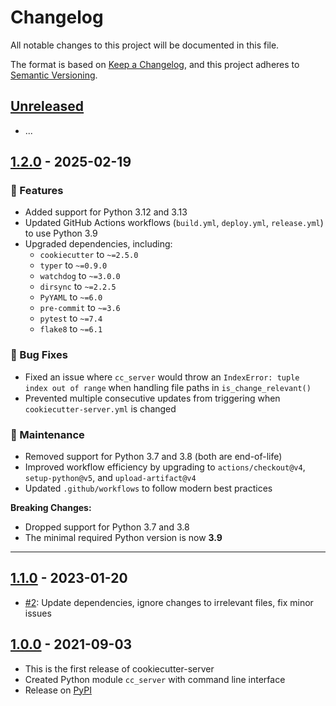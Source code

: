 # Changelog

All notable changes to this project will be documented in this file.

The format is based on [Keep a Changelog](https://keepachangelog.com/en/1.0.0/), and this project adheres to [Semantic Versioning](https://semver.org/spec/v2.0.0.html).

## [Unreleased](https://github.com/at-gmbh/cookiecutter-server/compare/v1.0.0...HEAD)

- ...


## [1.2.0](https://github.com/at-gmbh/cookiecutter-server/tree/v1.1.0) - 2025-02-19

### 🚀 Features
- Added support for Python 3.12 and 3.13
- Updated GitHub Actions workflows (`build.yml`, `deploy.yml`, `release.yml`) to use Python 3.9
- Upgraded dependencies, including:
  - `cookiecutter` to `~=2.5.0`
  - `typer` to `~=0.9.0`
  - `watchdog` to `~=3.0.0`
  - `dirsync` to `~=2.2.5`
  - `PyYAML` to `~=6.0`
  - `pre-commit` to `~=3.6`
  - `pytest` to `~=7.4`
  - `flake8` to `~=6.1`

### 🐛 Bug Fixes
- Fixed an issue where `cc_server` would throw an `IndexError: tuple index out of range` when handling file paths in `is_change_relevant()`
- Prevented multiple consecutive updates from triggering when `cookiecutter-server.yml` is changed

### 🔧 Maintenance
- Removed support for Python 3.7 and 3.8 (both are end-of-life)
- Improved workflow efficiency by upgrading to `actions/checkout@v4`, `setup-python@v5`, and `upload-artifact@v4`
- Updated `.github/workflows` to follow modern best practices

**Breaking Changes:**  
- Dropped support for Python 3.7 and 3.8  
- The minimal required Python version is now **3.9**

---


## [1.1.0](https://github.com/at-gmbh/cookiecutter-server/tree/v1.1.0) - 2023-01-20

- [#2](https://github.com/at-gmbh/cookiecutter-server/pull/2): Update dependencies, ignore changes to irrelevant files, fix minor issues

## [1.0.0](https://github.com/at-gmbh/cookiecutter-server/tree/v1.0.0) - 2021-09-03

- This is the first release of cookiecutter-server
- Created Python module `cc_server` with command line interface
- Release on [PyPI](https://pypi.org/project/cookiecutter-server/)
